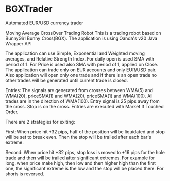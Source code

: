 # BGXTrader
Automated EUR/USD currency trader

Moving Average CrossOver Trading Robot
This is a trading robot based on BunnyGirl Bunny Cross(BGX). The application is using Oanda's v20 Java Wrapper API

The application can use Simple, Exponential and Weighted moving averages, and Relative Strength Index. For daily open is used 
SMA with period of 1. For Price is used also SMA with period of 1, applied on Close. The application can trade only on 
EUR accounts and only EUR/USD pair. Also application will open only one trade and if there is an open trade no other trades will 
be generated until current trade is closed.

Entries: The signals are generated from crosses between WMA(5) and WMA(20), priceSMA(1) and WMA(20), priceSMA(1) and WMA(100). All trades are in the 
direction of WMA(100). Entry signal is 25 pips away from the cross. Stop is on the cross. Entries are executed with 
Market If Touched Order.

There are 2 strategies for exiting:

First: When price hit +32 pips, half of the position will be liquidated and stop will be set to break even. Then the stop will be 
trailed after each bar's extreme.

Second: When price hit +32 pips, stop loss is moved to +16 pips for the hole trade and then will be trailed after significant 
extremes. For example for long, when price make high, then low and then higher high than the first one, the significant extreme 
is the low and the stop will be placed there. For shorts is reversed.


